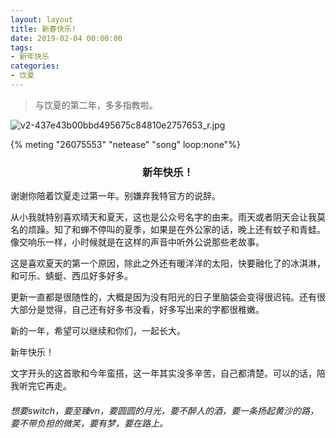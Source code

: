 ```yaml
---
layout: layout
title: 新春快乐!
date: 2019-02-04 00:00:00
tags:
- 新年快乐
categories:
- 饮夏
---
```




> 与饮夏的第二年，多多指教啦。

![v2-437e43b00bbd495675c84810e2757653_r.jpg](https://img.yocoh.cn/images/2020/06/26/v2-437e43b00bbd495675c84810e2757653_r.jpg)

{% meting "26075553" "netease" "song" loop:none"%}

<center><h3>新年快乐！</h3></center>

谢谢你陪着饮夏走过第一年。别嫌弃我特官方的说辞。



从小我就特别喜欢晴天和夏天，这也是公众号名字的由来。雨天或者阴天会让我莫名的烦躁。知了和蝉不停叫的夏季，如果是在外公家的话，晚上还有蚊子和青蛙。像交响乐一样，小时候就是在这样的声音中听外公说那些老故事。



这是喜欢夏天的第一个原因，除此之外还有暖洋洋的太阳，快要融化了的冰淇淋，和可乐、蜻蜓、西瓜好多好多。



更新一直都是很随性的，大概是因为没有阳光的日子里脑袋会变得很迟钝。还有很大部分是觉得，自己还有好多书没看，好多写出来的字都很稚嫩。



新的一年，希望可以继续和你们，一起长大。



新年快乐！



文字开头的这首歌和今年蛮搭，这一年其实没多辛苦，自己都清楚。可以的话，陪我听完它再走。



###### 想要switch，要至臻vn，要圆圆的月光，要不醉人的酒，要一条扬起黄沙的路，要不带负担的微笑，要有梦，要在路上。